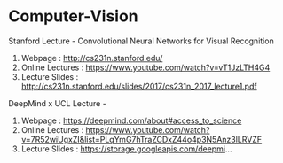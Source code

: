 # Computer-Vision

Stanford Lecture - Convolutional Neural Networks for Visual Recognition
  1) Webpage : http://cs231n.stanford.edu/
  2) Online Lectures : https://www.youtube.com/watch?v=vT1JzLTH4G4
  3) Lecture Slides : http://cs231n.stanford.edu/slides/2017/cs231n_2017_lecture1.pdf

DeepMind x UCL Lecture - 
  1) Webpage : https://deepmind.com/about#access_to_science
  2) Online Lectures : https://www.youtube.com/watch?v=7R52wiUgxZI&list=PLqYmG7hTraZCDxZ44o4p3N5Anz3lLRVZF
  3) Lecture Slides : https://storage.googleapis.com/deepmi...

